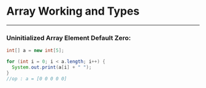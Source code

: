 # Array Working and Types

---

### Uninitialized Array Element Default Zero:
```java
int[] a = new int[5];

for (int i = 0; i < a.length; i++) {
  System.out.print(a[i] + " ");
}
//op : a = [0 0 0 0 0]
```
